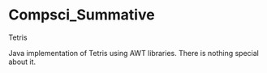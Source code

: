 Compsci_Summative
=================

Tetris

Java implementation of Tetris using AWT libraries. There is nothing special about it. 
